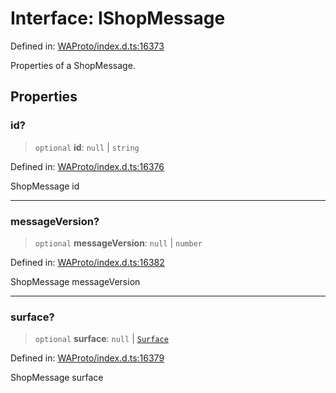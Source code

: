 # Interface: IShopMessage

Defined in: [WAProto/index.d.ts:16373](https://github.com/Riders004/Tv/blob/3d6aaf6f3efb499dc9d0ca82bb24083bb45a8478/WAProto/index.d.ts#L16373)

Properties of a ShopMessage.

## Properties

### id?

> `optional` **id**: `null` \| `string`

Defined in: [WAProto/index.d.ts:16376](https://github.com/Riders004/Tv/blob/3d6aaf6f3efb499dc9d0ca82bb24083bb45a8478/WAProto/index.d.ts#L16376)

ShopMessage id

***

### messageVersion?

> `optional` **messageVersion**: `null` \| `number`

Defined in: [WAProto/index.d.ts:16382](https://github.com/Riders004/Tv/blob/3d6aaf6f3efb499dc9d0ca82bb24083bb45a8478/WAProto/index.d.ts#L16382)

ShopMessage messageVersion

***

### surface?

> `optional` **surface**: `null` \| [`Surface`](../namespaces/ShopMessage/enumerations/Surface.md)

Defined in: [WAProto/index.d.ts:16379](https://github.com/Riders004/Tv/blob/3d6aaf6f3efb499dc9d0ca82bb24083bb45a8478/WAProto/index.d.ts#L16379)

ShopMessage surface
